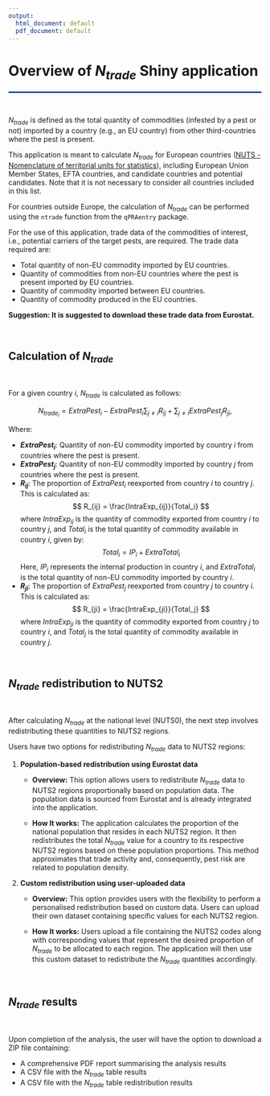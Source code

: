 ```yaml
---
output:
  html_document: default
  pdf_document: default
---
```


# Overview of $N_{trade}$ Shiny application

<hr style="border:1px solid #1E68BA">
<br>

$N_{trade}$ is defined as the total quantity of commodities (infested by a pest or not) imported by a country (e.g., an EU country) from other third-countries where the pest is present. 

This application is meant to calculate $N_{trade}$ for European countries ([NUTS - Nomenclature of territorial units for statistics](https://ec.europa.eu/eurostat/web/nuts)), including European Union Member States, EFTA countries, and candidate countries and potential candidates. Note that it is not necessary to consider all countries included in this list.

For countries outside Europe, the calculation of $N_{trade}$ can be performed using the `ntrade` function from the `qPRAentry` package.

For the use of this application, trade data of the commodities of interest, i.e., potential carriers of the target pests, are required. The trade data required are: 

- Total quantity of non-EU commodity imported by EU countries.
- Quantity of commodities from non-EU countries where the pest is present imported by EU countries.
- Quantity of commodity imported between EU countries.
- Quantity of commodity produced in the EU countries.


**Suggestion: It is suggested to download these trade data from Eurostat.**

<br>

## Calculation of $N_{trade}$

<br>

For a given country $i$, $N_{trade}$ is calculated as follows:

$$
N_{trade_i} = ExtraPest_i - ExtraPest_i \sum_{j \neq i} R_{ij} + \sum_{j \neq i} ExtraPest_j R_{ji},
$$

Where:

- **$ExtraPest_i$**: Quantity of non-EU commodity imported by country $i$ from countries where the pest is present.
- **$ExtraPest_j$**: Quantity of non-EU commodity imported by country $j$ from countries where the pest is present.
- **$R_{ij}$**: The proportion of $ExtraPest_i$ reexported from country $i$ to country $j$. This is calculated as:
  $$
  R_{ij} = \frac{IntraExp_{ij}}{Total_i}
  $$
  where $IntraExp_{ij}$ is the quantity of commodity exported from country $i$ to country $j$, and $Total_i$ is the total quantity of commodity available in country $i$, given by:
  $$
  Total_i = IP_i + ExtraTotal_i
  $$
  Here, $IP_i$ represents the internal production in country $i$, and $ExtraTotal_i$ is the total quantity of non-EU commodity imported by country $i$.
- **$R_{ji}$**: The proportion of $ExtraPest_j$ reexported from country $j$ to country $i$. This is calculated as:
  $$
  R_{ji} = \frac{IntraExp_{ji}}{Total_j}
  $$
  where $IntraExp_{ji}$ is the quantity of commodity exported from country $j$ to country $i$, and $Total_j$ is the total quantity of commodity available in country $j$.

<br>

## $N_{trade}$ redistribution to NUTS2

<br>

After calculating $N_{trade}$ at the national level (NUTS0), the next step involves redistributing these quantities to NUTS2 regions. 

Users have two options for redistributing $N_{trade}$ data to NUTS2 regions:

1. **Population-based redistribution using Eurostat data**

   - **Overview:** This option allows users to redistribute $N_{trade}$ data to NUTS2 regions proportionally based on population data. The population data is sourced from Eurostat and is already integrated into the application.
   
   - **How It works:** The application calculates the proportion of the national population that resides in each NUTS2 region. It then redistributes the total $N_{trade}$ value for a country to its respective NUTS2 regions based on these population proportions. This method approximates that trade activity and, consequently, pest risk are related to population density.


2. **Custom redistribution using user-uploaded data**

   - **Overview:** This option provides users with the flexibility to perform a personalised redistribution based on custom data. Users can upload their own dataset containing specific values for each NUTS2 region.
   
   - **How It works:** Users upload a file containing the NUTS2 codes along with corresponding values that represent the desired proportion of $N_{trade}$ to be allocated to each region. The application will then use this custom dataset to redistribute the $N_{trade}$ quantities accordingly.

<br>

## $N_{trade}$ results

<br>

Upon completion of the analysis, the user will have the option to download a ZIP file containing:

- A comprehensive PDF report summarising the analysis results
- A CSV file with the $N_{trade}$ table results
- A CSV file with the $N_{trade}$ table redistribution results
